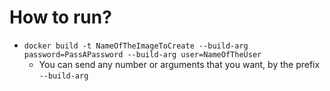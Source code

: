 # How to run?
* `docker build -t NameOfTheImageToCreate --build-arg password=PassAPassword --build-arg user=NameOfTheUser`
  * You can send any number or arguments that you want, by the prefix `--build-arg` 